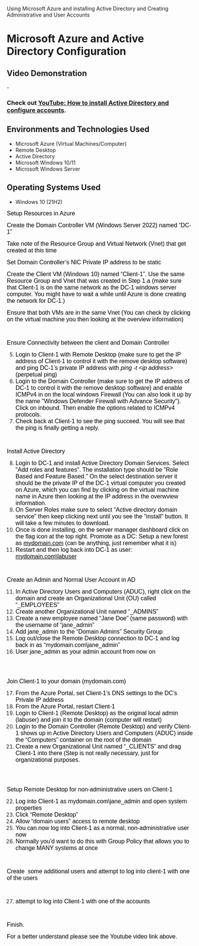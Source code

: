 
Using Microsoft Azure and installing Active Directory and Creating Administrative and User Accounts 
<p align="center">

</p>

<h1>Microsoft Azure and Active Directory Configuration</h1>

<h2>Video Demonstration</h2>

-<h3>Check out <a href="https://youtu.be/lfbgLHDZXio" target="_blank">YouTube: How to install Active Directory and configure accounts</a>.</h3>

<h2>Environments and Technologies Used</h2>

- Microsoft Azure (Virtual Machines/Computer)
- Remote Desktop
- Active Directory
- Microsoft Windows 10/11
- Microsoft Windows Server

<h2>Operating Systems Used </h2>

- Windows 10</b> (21H2)

<p><span style="font-size:12pt"><span style="font-family:Arial,sans-serif"><span style="color:#000000">Setup Resources in Azure</span></span></span></p>

<p style="list-style-type:decimal"><span style="font-size:12pt"><span style="font-family:Arial,sans-serif"><span style="color:#000000">Create the Domain Controller VM (Windows Server 2022) named &ldquo;DC-1&rdquo;</span></span></span></p>

<p style="list-style-type:lower-alpha"><span style="font-size:12pt"><span style="font-family:Arial,sans-serif"><span style="color:#000000">Take note of the Resource Group and Virtual Network (Vnet) that get created at this time</span></span></span></p>

<p style="list-style-type:decimal"><span style="font-size:12pt"><span style="font-family:Arial,sans-serif"><span style="color:#000000">Set Domain Controller&rsquo;s NIC Private IP address to be static</span></span></span></p>

<p style="list-style-type:decimal"><span style="font-size:12pt"><span style="font-family:Arial,sans-serif"><span style="color:#000000">Create the Client VM (Windows 10) named &ldquo;Client-1&rdquo;. Use the same Resource Group and Vnet that was created in Step 1.a (make sure that Client-1 is on the same network as the DC-1 windows server computer. You might have to wait a while until Azure is done creating the network for DC-1.)</span></span></span></p>

<p style="list-style-type:decimal"><span style="font-size:12pt"><span style="font-family:Arial,sans-serif"><span style="color:#000000">Ensure that both VMs are in the same Vnet (You can check by clicking on the virtual machine you then looking at the overview information)</span></span></span></p>

<p>&nbsp;</p>

<p><span style="font-size:12pt"><span style="font-family:Arial,sans-serif"><span style="color:#000000">Ensure Connectivity between the client and Domain Controller</span></span></span></p>

<ol start="5">
	<li style="list-style-type:decimal"><span style="font-size:12pt"><span style="font-family:Arial,sans-serif"><span style="color:#000000">Login to Client-1 with Remote Desktop (make sure to get the IP address of Client-1 to control it with the remove desktop software) and ping DC-1&rsquo;s private IP address with </span></span></span><span style="font-size:12pt"><span style="font-family:Arial,sans-serif"><span style="color:#000000"><em>ping -t &lt;ip address&gt;</em></span></span></span><span style="font-size:12pt"><span style="font-family:Arial,sans-serif"><span style="color:#000000"> (perpetual ping)</span></span></span></li>
	<li style="list-style-type:decimal"><span style="font-size:12pt"><span style="font-family:Arial,sans-serif"><span style="color:#000000">Login to the Domain Controller (make sure to get the IP address of DC-1 to control it with the remove desktop software) and enable ICMPv4 in on the local windows Firewall (You can also look it up by the name &quot;Windows Defender Firewall with Advance Security&quot;). Click on inbound. Then enable the options related to ICMPv4 protocols.&nbsp;</span></span></span></li>
	<li style="list-style-type:decimal"><span style="font-size:12pt"><span style="font-family:Arial,sans-serif"><span style="color:#000000">Check back at Client-1 to see the ping succeed. You will see that the ping is finally getting a reply.</span></span></span></li>
</ol>

<p>&nbsp;</p>

<p><span style="font-size:12pt"><span style="font-family:Arial,sans-serif"><span style="color:#000000">Install Active Directory</span></span></span></p>

<ol start="8">
	<li style="list-style-type:decimal"><span style="font-size:12pt"><span style="font-family:Arial,sans-serif"><span style="color:#000000">Login to DC-1 and install Active Directory Domain Services. Select &quot;Add roles and features&quot;. The installation type should be &quot;Role Based and Feature Based.&quot; On the select destination server it should be the private IP of the DC-1 virtual computer you created on Azure, which you can find by clicking on the virtual machine name in Azure then looking at the IP address in the overwview information.&nbsp;</span></span></span></li>
	<li style="list-style-type:decimal"><span style="font-size:12pt"><span style="font-family:Arial,sans-serif"><span style="color:#000000">On Server Roles make sure to select &quot;Active directory domain service&quot; then keep clicking next until you see the &quot;install&quot; button. It will take a few minutes to download.</span></span></span></li>
	<li style="list-style-type:decimal"><span style="font-size:12pt"><span style="font-family:Arial,sans-serif"><span style="color:#000000">Once is done installing, on the server manager dashboard click on the flag icon at the top right. Promote as a DC: Setup a new forest as </span></span></span><span style="font-size:12pt"><span style="font-family:Arial,sans-serif"><span style="color:#000000"><u>mydomain.com</u></span></span></span><span style="font-size:12pt"><span style="font-family:Arial,sans-serif"><span style="color:#000000"> (can be anything, just remember what it is)</span></span></span></li>
	<li style="list-style-type:decimal"><span style="font-size:12pt"><span style="font-family:Arial,sans-serif"><span style="color:#000000">Restart and then log back into DC-1 as user: </span></span></span><span style="font-size:12pt"><span style="font-family:Arial,sans-serif"><span style="color:#000000"><u>mydomain.com\labuser</u></span></span></span></li>
</ol>

<p>&nbsp;</p>

<p><span style="font-size:12pt"><span style="font-family:Arial,sans-serif"><span style="color:#000000">Create an Admin and Normal User Account in AD</span></span></span></p>

<ol start="11">
	<li style="list-style-type:decimal"><span style="font-size:12pt"><span style="font-family:Arial,sans-serif"><span style="color:#000000">In Active Directory Users and Computers (ADUC), right click on the domain and create an Organizational Unit (OU) called &ldquo;_EMPLOYEES&rdquo;</span></span></span></li>
	<li style="list-style-type:decimal"><span style="font-size:12pt"><span style="font-family:Arial,sans-serif"><span style="color:#000000">Create another&nbsp;Organizational Unit named &ldquo;_ADMINS&rdquo;</span></span></span></li>
	<li style="list-style-type:decimal"><span style="font-size:12pt"><span style="font-family:Arial,sans-serif"><span style="color:#000000">Create a new employee named &ldquo;Jane Doe&rdquo; (same password) with the username of &ldquo;jane_admin&rdquo;</span></span></span></li>
	<li style="list-style-type:decimal"><span style="font-size:12pt"><span style="font-family:Arial,sans-serif"><span style="color:#000000">Add jane_admin to the &ldquo;Domain Admins&rdquo; Security Group</span></span></span></li>
	<li style="list-style-type:decimal"><span style="font-size:12pt"><span style="font-family:Arial,sans-serif"><span style="color:#000000">Log out/close the Remote Desktop connection to DC-1 and log back in as &ldquo;mydomain.com\jane_admin&rdquo;</span></span></span></li>
	<li style="list-style-type:decimal"><span style="font-size:12pt"><span style="font-family:Arial,sans-serif"><span style="color:#000000">User jane_admin as your admin account from now on</span></span></span></li>
</ol>

<p><br />
&nbsp;</p>

<p><span style="font-size:12pt"><span style="font-family:Arial,sans-serif"><span style="color:#000000">Join Client-1 to your domain (mydomain.com)</span></span></span></p>

<ol start="17">
	<li style="list-style-type:decimal"><span style="font-size:12pt"><span style="font-family:Arial,sans-serif"><span style="color:#000000">From the Azure Portal, set Client-1&rsquo;s DNS settings to the DC&rsquo;s Private IP address</span></span></span></li>
	<li style="list-style-type:decimal"><span style="font-size:12pt"><span style="font-family:Arial,sans-serif"><span style="color:#000000">From the Azure Portal, restart Client-1</span></span></span></li>
	<li style="list-style-type:decimal"><span style="font-size:12pt"><span style="font-family:Arial,sans-serif"><span style="color:#000000">Login to Client-1 (Remote Desktop) as the original local admin (labuser) and join it to the domain (computer will restart)</span></span></span></li>
	<li style="list-style-type:decimal"><span style="font-size:12pt"><span style="font-family:Arial,sans-serif"><span style="color:#000000">Login to the Domain Controller (Remote Desktop) and verify Client-1 shows up in Active Directory Users and Computers (ADUC) inside the &ldquo;Computers&rdquo; container on the root of the domain</span></span></span></li>
	<li style="list-style-type:decimal"><span style="font-size:12pt"><span style="font-family:Arial,sans-serif"><span style="color:#000000">Create a new Organizational Unit named &ldquo;_CLIENTS&rdquo; and drag Client-1 into there (Step is not really necessary, just for organizational purposes.&nbsp;</span></span></span></li>
</ol>

<p><br />
&nbsp;</p>

<p><span style="font-size:12pt"><span style="font-family:Arial,sans-serif"><span style="color:#000000">Setup Remote Desktop for non-administrative users on Client-1</span></span></span></p>

<ol start="22">
	<li style="list-style-type:decimal"><span style="font-size:12pt"><span style="font-family:Arial,sans-serif"><span style="color:#000000">Log into Client-1 as mydomain.com\jane_admin and open system properties</span></span></span></li>
	<li style="list-style-type:decimal"><span style="font-size:12pt"><span style="font-family:Arial,sans-serif"><span style="color:#000000">Click &ldquo;Remote Desktop&rdquo;</span></span></span></li>
	<li style="list-style-type:decimal"><span style="font-size:12pt"><span style="font-family:Arial,sans-serif"><span style="color:#000000">Allow &ldquo;domain users&rdquo; access to remote desktop</span></span></span></li>
	<li style="list-style-type:decimal"><span style="font-size:12pt"><span style="font-family:Arial,sans-serif"><span style="color:#000000">You can now log into Client-1 as a normal, non-administrative user now</span></span></span></li>
	<li style="list-style-type:decimal"><span style="font-size:12pt"><span style="font-family:Arial,sans-serif"><span style="color:#000000">Normally you&rsquo;d want to do this with Group Policy that allows you to change MANY systems at once&nbsp;</span></span></span></li>
</ol>

<p>&nbsp;</p>

<p><span style="font-size:12pt"><span style="font-family:Arial,sans-serif"><span style="color:#000000">Create&nbsp; some additional users and attempt to log into client-1 with one of the users</span></span></span></p>

<p>&nbsp;</p>

<ol start="27">
	<li style="list-style-type:decimal"><span style="font-size:12pt"><span style="font-family:Arial,sans-serif"><span style="color:#000000">attempt to log into Client-1 with one of the accounts </span></span></span></li>
</ol>

<p>&nbsp;</p>

<p><span style="font-size:12pt"><span style="font-family:Arial,sans-serif"><span style="color:#000000">Finish.&nbsp;</span></span></span></p>

<p><span style="font-size:12pt"><span style="font-family:Arial,sans-serif"><span style="color:#000000">For a better understand please see the Youtube video link above.&nbsp;</span></span></span></p>

<p>&nbsp;</p>




<p>&nbsp;</p>

